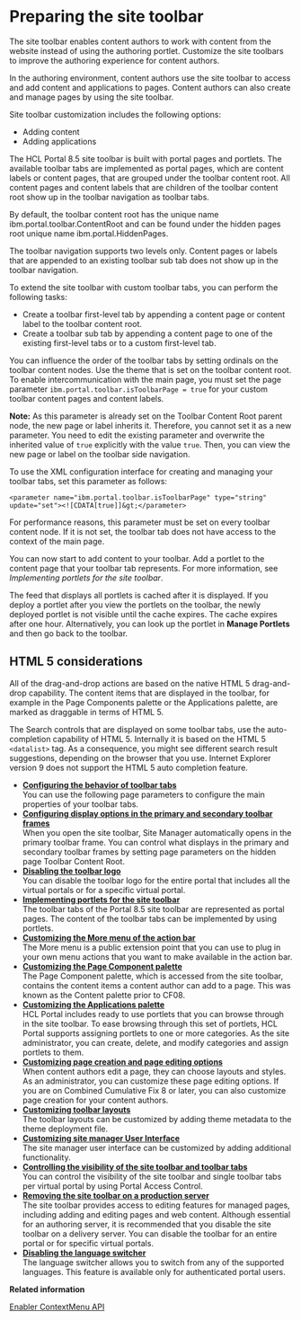 # Preparing the site toolbar

The site toolbar enables content authors to work with content from the website instead of using the authoring portlet. Customize the site toolbars to improve the authoring experience for content authors.

In the authoring environment, content authors use the site toolbar to access and add content and applications to pages. Content authors can also create and manage pages by using the site toolbar.

Site toolbar customization includes the following options:

-   Adding content
-   Adding applications

The HCL Portal 8.5 site toolbar is built with portal pages and portlets. The available toolbar tabs are implemented as portal pages, which are content labels or content pages, that are grouped under the toolbar content root. All content pages and content labels that are children of the toolbar content root show up in the toolbar navigation as toolbar tabs.

By default, the toolbar content root has the unique name ibm.portal.toolbar.ContentRoot and can be found under the hidden pages root unique name ibm.portal.HiddenPages.

The toolbar navigation supports two levels only. Content pages or labels that are appended to an existing toolbar sub tab does not show up in the toolbar navigation.

To extend the site toolbar with custom toolbar tabs, you can perform the following tasks:

-   Create a toolbar first-level tab by appending a content page or content label to the toolbar content root.
-   Create a toolbar sub tab by appending a content page to one of the existing first-level tabs or to a custom first-level tab.

You can influence the order of the toolbar tabs by setting ordinals on the toolbar content nodes. Use the theme that is set on the toolbar content root. To enable intercommunication with the main page, you must set the page parameter `ibm.portal.toolbar.isToolbarPage = true` for your custom toolbar content pages and content labels.

**Note:** As this parameter is already set on the Toolbar Content Root parent node, the new page or label inherits it. Therefore, you cannot set it as a new parameter. You need to edit the existing parameter and overwrite the inherited value of `true` explicitly with the value `true`. Then, you can view the new page or label on the toolbar side navigation.

To use the XML configuration interface for creating and managing your toolbar tabs, set this parameter as follows:

```
<parameter name="ibm.portal.toolbar.isToolbarPage" type="string"
update="set"><![CDATA[true]]&gt;</parameter>
```

For performance reasons, this parameter must be set on every toolbar content node. If it is not set, the toolbar tab does not have access to the context of the main page.

You can now start to add content to your toolbar. Add a portlet to the content page that your toolbar tab represents. For more information, see *Implementing portlets for the site toolbar*.

The feed that displays all portlets is cached after it is displayed. If you deploy a portlet after you view the portlets on the toolbar, the newly deployed portlet is not visible until the cache expires. The cache expires after one hour. Alternatively, you can look up the portlet in **Manage Portlets** and then go back to the toolbar.

## HTML 5 considerations

All of the drag-and-drop actions are based on the native HTML 5 drag-and-drop capability. The content items that are displayed in the toolbar, for example in the Page Components palette or the Applications palette, are marked as draggable in terms of HTML 5.

The Search controls that are displayed on some toolbar tabs, use the auto-completion capability of HTML 5. Internally it is based on the HTML 5 `<datalist>` tag. As a consequence, you might see different search result suggestions, depending on the browser that you use. Internet Explorer version 9 does not support the HTML 5 auto completion feature.

-   **[Configuring the behavior of toolbar tabs](../admin-system/epc_adding_custom_source.sm.md)**  
You can use the following page parameters to configure the main properties of your toolbar tabs.
-   **[Configuring display options in the primary and secondary toolbar frames](../dev-theme/themeopt_toolbar_frames.md)**  
When you open the site toolbar, Site Manager automatically opens in the primary toolbar frame. You can control what displays in the primary and secondary toolbar frames by setting page parameters on the hidden page Toolbar Content Root.
-   **[Disabling the toolbar logo](../dev-theme/disable_toolbar_logo.md)**  
You can disable the toolbar logo for the entire portal that includes all the virtual portals or for a specific virtual portal.
-   **[Implementing portlets for the site toolbar](../admin-system/epc_adding_custom_other_content.md)**  
The toolbar tabs of the Portal 8.5 site toolbar are represented as portal pages. The content of the toolbar tabs can be implemented by using portlets.
-   **[Customizing the More menu of the action bar](../admin-system/epc_custom_more_menu.md)**  
The More menu is a public extension point that you can use to plug in your own menu actions that you want to make available in the action bar.
-   **[Customizing the Page Component palette](../admin-system/epc_custom_add_site_toolbar.md)**  
The Page Component palette, which is accessed from the site toolbar, contains the content items a content author can add to a page. This was known as the Content palette prior to CF08.
-   **[Customizing the Applications palette](../admin-system/epc_app_categories.md)**  
HCL Portal includes ready to use portlets that you can browse through in the site toolbar. To ease browsing through this set of portlets, HCL Portal supports assigning portlets to one or more categories. As the site administrator, you can create, delete, and modify categories and assign portlets to them.
-   **[Customizing page creation and page editing options](../admin-system/epc_custom_page_tab.md)**  
When content authors edit a page, they can choose layouts and styles. As an administrator, you can customize these page editing options. If you are on Combined Cumulative Fix 8 or later, you can also customize page creation for your content authors.
-   **[Customizing toolbar layouts](../admin-system/layout_toolbar_customization.md)**  
The toolbar layouts can be customized by adding theme metadata to the theme deployment file.
-   **[Customizing site manager User Interface](../admin-system/Customize_Site_Manager_User_Interface.md)**  
The site manager user interface can be customized by adding additional functionality.
-   **[Controlling the visibility of the site toolbar and toolbar tabs](../admin-system/cntrl_vsblty_ste_tlbr.md)**  
You can control the visibility of the site toolbar and single toolbar tabs per virtual portal by using Portal Access Control.
-   **[Removing the site toolbar on a production server](../wcm/wcm_mngpages_disabletool.md)**  
The site toolbar provides access to editing features for managed pages, including adding and editing pages and web content. Although essential for an authoring server, it is recommended that you disable the site toolbar on a delivery server. You can disable the toolbar for an entire portal or for specific virtual portals.
-   **[Disabling the language switcher](../wcm/wcm_mngpages_disable_lang_switch.md)**  
The language switcher allows you to switch from any of the supported languages. This feature is available only for authenticated portal users.


**Related information**  


[Enabler ContextMenu API](http://public.dhe.ibm.com/software/dw/lotus/mashups/javadoc30/API/api/com/ibm/mashups/builder/model/ContextMenu.html)

